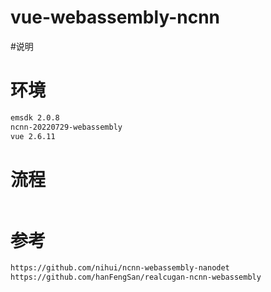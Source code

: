 # vue-webassembly-ncnn

#说明


# 环境
```bash
emsdk 2.0.8
ncnn-20220729-webassembly
vue 2.6.11
```

# 流程
```bash

```

# 参考
```bash
https://github.com/nihui/ncnn-webassembly-nanodet
https://github.com/hanFengSan/realcugan-ncnn-webassembly
```
